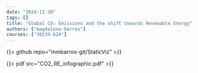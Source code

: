 ```yaml
---
date: "2024-11-30"
tags: []
title: "Global CO₂ Emissions and the shift towards Renewable Energy"
authors: ["magdalena-barros"]
courses: ["30239-A24"]
---
```


{{< github repo="mmbarros-git/StaticViz" >}}

{{< pdf src="CO2_RE_infographic.pdf" >}}
